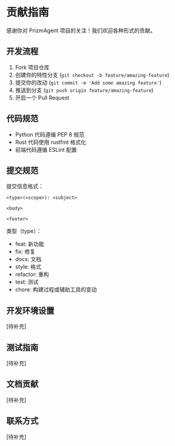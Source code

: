 # 贡献指南

感谢你对 PrizmAgent 项目的关注！我们欢迎各种形式的贡献。

## 开发流程

1. Fork 项目仓库
2. 创建你的特性分支 (`git checkout -b feature/amazing-feature`)
3. 提交你的改动 (`git commit -m 'Add some amazing feature'`)
4. 推送到分支 (`git push origin feature/amazing-feature`)
5. 开启一个 Pull Request

## 代码规范

- Python 代码遵循 PEP 8 规范
- Rust 代码使用 rustfmt 格式化
- 前端代码遵循 ESLint 配置

## 提交规范

提交信息格式：
```
<type>(<scope>): <subject>

<body>

<footer>
```

类型（type）：
- feat: 新功能
- fix: 修复
- docs: 文档
- style: 格式
- refactor: 重构
- test: 测试
- chore: 构建过程或辅助工具的变动

## 开发环境设置

[待补充]

## 测试指南

[待补充]

## 文档贡献

[待补充]

## 联系方式

[待补充]
